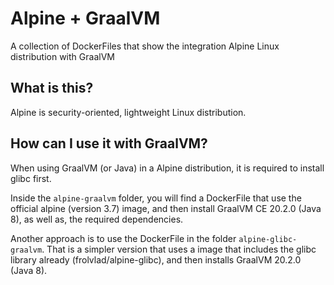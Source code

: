 # Alpine + GraalVM
A collection of DockerFiles that show the integration Alpine Linux distribution with GraalVM

## What is this?
Alpine is security-oriented, lightweight Linux distribution. 


## How can I use it with GraalVM?

When using GraalVM (or Java) in a Alpine distribution, it is required to install glibc first.

Inside the `alpine-graalvm` folder, you will find a DockerFile that use the official alpine (version 3.7) image, and then install GraalVM CE 20.2.0 (Java 8), as well as, the required dependencies. 

Another approach is to use the DockerFile in the folder `alpine-glibc-graalvm`. That is a simpler version that uses a image that includes the glibc library already (frolvlad/alpine-glibc), and then installs GraalVM 20.2.0 (Java 8).
